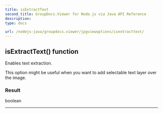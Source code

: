 ```yaml
---
title: isExtractText
second_title: GroupDocs.Viewer for Node.js via Java API Reference
description: 
type: docs

url: /nodejs-java/groupdocs.viewer/jpgviewoptions/isextracttext/
---
```


## isExtractText()  function

 Enables text extraction.
 
 
 
 This option might be useful when you want to add selectable text layer over
 the image.
 
 

### Result
boolean


---


